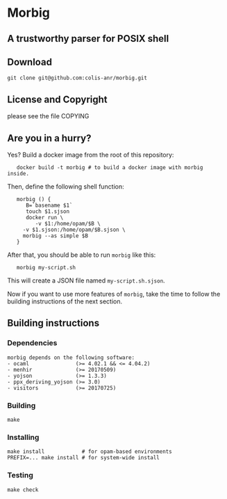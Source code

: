 # Morbig
 ## A trustworthy parser for POSIX shell

## Download

    git clone git@github.com:colis-anr/morbig.git

## License and Copyright

   please see the file COPYING

## Are you in a hurry?

   Yes? Build a docker image from the root of this repository:

```
   docker build -t morbig # to build a docker image with morbig inside.
```

   Then, define the following shell function:

```
   morbig () {
      B=`basename $1`
      touch $1.sjson
      docker run \
         -v $1:/home/opam/$B \
	 -v $1.sjson:/home/opam/$B.sjson \
	 morbig --as simple $B
   }
```

   After that, you should be able to run ``morbig`` like this:

```
   morbig my-script.sh

```

   This will create a JSON file named ``my-script.sh.sjson``.

   Now if you want to use more features of ``morbig``, take the time
   to follow the building instructions of the next section.

## Building instructions

### Dependencies

    morbig depends on the following software:
    - ocaml               (>= 4.02.1 && <= 4.04.2)
    - menhir              (>= 20170509)
    - yojson              (>= 1.3.3)
    - ppx_deriving_yojson (>= 3.0)
    - visitors            (>= 20170725)

### Building

    make

### Installing

    make install            # for opam-based environments
    PREFIX=... make install # for system-wide install

### Testing

    make check
